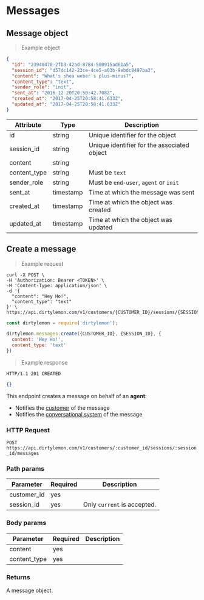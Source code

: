 # Messages

## Message object

> Example object

```json
{
  "id": "23940470-2fb3-42ad-8784-500915ad61a5",
  "session_id": "d57dc142-23ce-4ce5-a03b-9ebdc8497ba3",
  "content": "What's shea weber's plus-minus?",
  "content_type": "text",
  "sender_role": "init",
  "sent_at": "2016-12-20T20:50:42.708Z",
  "created_at": "2017-04-25T20:58:41.633Z",
  "updated_at": "2017-04-25T20:58:41.633Z"
}
```

| Attribute  | Type     | Description |
| ---------- | -------- | ------------|
| id           | string   | Unique identifier for the object |
| session_id   | string   | Unique identifier for the associated object |
| content      | string   |  |
| content_type | string   | Must be `text` |
| sender_role  | string   | Must be `end-user`, `agent` or `init` |
| sent_at      | timestamp | Time at which the message was sent |
| created_at   | timestamp | Time at which the object was created |
| updated_at   | timestamp | Time at which the object was updated |

## Create a message

> Example request

```shell
curl -X POST \
-H 'Authorization: Bearer <TOKEN>' \
-H 'Content-Type: application/json' \
-d '{
  "content": "Hey Ho!",
  "content_type": "text"
}' \
https://api.dirtylemon.com/v1/customers/{CUSTOMER_ID}/sessions/{SESSION_ID}/messages
```

```javascript
const dirtylemon = require('dirtylemon');

dirtylemon.messages.create({CUSTOMER_ID}, {SESSION_ID}, {
  content: 'Hey Ho!',
  content_type: 'text'
})
```

> Example response

```http
HTTP/1.1 201 CREATED
```

```json
{}
```

This endpoint creates a message on behalf of an __agent__:

- Notifies the [customer](#customers) of the message
- Notifies the [conversational system](...) of the message

### HTTP Request

`POST https://api.dirtylemon.com/v1/customers/:customer_id/sessions/:session_id/messages`

### Path params

| Parameter | Required | Description |
| --------- | -------- | ------------|
| customer_id | yes |  |
| session_id | yes | Only `current` is accepted. |

### Body params

| Parameter | Required | Description |
| --------- | -------- | ------------|
| content | yes |  |
| content_type | yes |  |

### Returns

A message object.
